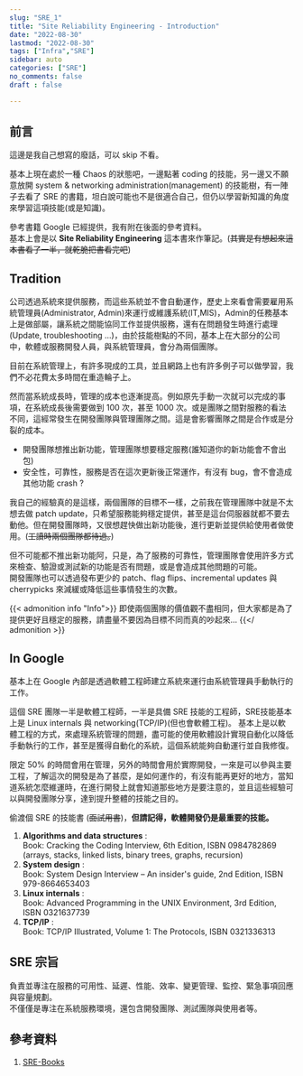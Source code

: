 ```yaml
---
slug: "SRE_1"
title: "Site Reliability Engineering - Introduction"
date: "2022-08-30"
lastmod: "2022-08-30"
tags: ["Infra","SRE"]
sidebar: auto 
categories: ["SRE"]
no_comments: false
draft : false

---
```


<!--more-->
## 前言
這邊是我自己想寫的廢話，可以 skip 不看。  

基本上現在處於一種 Chaos 的狀態吧，一邊點著 coding 的技能，另一邊又不願意放開 system & networking administration(management) 的技能樹，有一陣子去看了 SRE 的書籍，坦白說可能也不是很適合自己，但仍以學習新知識的角度來學習這項技能(或是知識)。  

參考書籍 Google 已經提供，我有附在後面的參考資料。  
基本上會是以 **Site Reliability Engineering** 這本書來作筆記。(~~其實是有想起來這本書看了一半，就乾脆把書看完吧~~)

## Tradition
公司透過系統來提供服務，而這些系統並不會自動運作，歷史上來看會需要雇用系統管理員(Administrator, Admin)來運行或維護系統(IT,MIS)，Admin的任務基本上是做部屬，讓系統之間能協同工作並提供服務，還有在問題發生時進行處理(Update, troubleshooting ...)，由於技能樹點的不同，基本上在大部分的公司中，軟體或服務開發人員，與系統管理員，會分為兩個團隊。  

目前在系統管理上，有許多現成的工具，並且網路上也有許多例子可以做學習，我們不必花費太多時間在重造輪子上。

然而當系統成長時，管理的成本也逐漸提高。例如原先手動一次就可以完成的事項，在系統成長後需要做到 100 次，甚至 1000 次。或是團隊之間對服務的看法不同，這經常發生在開發團隊與管理團隊之間。這是會影響團隊之間是合作或是分裂的成本。
* 開發團隊想推出新功能，管理團隊想要穩定服務(誰知道你的新功能會不會出包)
* 安全性，可靠性，服務是否在這次更新後正常運作，有沒有 bug，會不會造成其他功能 crash ?

我自己的經驗真的是這樣，兩個團隊的目標不一樣，之前我在管理團隊中就是不太想去做 patch update，只希望服務能夠穩定提供，甚至是這台伺服器就都不要去動他。但在開發團隊時，又很想趕快做出新功能後，進行更新並提供給使用者做使用。(~~工讀時兩個團隊都待過。~~)

但不可能都不推出新功能阿，只是，為了服務的可靠性，管理團隊會使用許多方式來檢查、驗證或測試新的功能是否有問題，或是會造成其他問題的可能。  
開發團隊也可以透過發布更少的 patch、flag flips、incremental updates 與 cherrypicks 來減緩或降低這些事情發生的次數。 

{{< admonition info "Info">}}
即使兩個團隊的價值觀不盡相同，但大家都是為了提供更好且穩定的服務，請盡量不要因為目標不同而真的吵起來...
{{</ admonition >}}

## In Google

基本上在 Google 內部是透過軟體工程師建立系統來運行由系統管理員手動執行的工作。  

這個 SRE 團隊一半是軟體工程師，一半是具備 SRE 技能的工程師，SRE技能基本上是 Linux internals 與 networking(TCP/IP)(但也會軟體工程)。
基本上是以軟體工程的方式，來處理系統管理的問題，盡可能的使用軟體設計實現自動化以降低手動執行的工作，甚至是獲得自動化的系統，這個系統能夠自動運行並自我修復。

限定 50% 的時間會用在管理，另外的時間會用於實際開發，一來是可以參與主要工程，了解這次的開發是為了甚麼，是如何運作的，有沒有能再更好的地方，當知道系統怎麼維運時，在進行開發上就會知道那些地方是要注意的，並且這些經驗可以與開發團隊分享，達到提升整體的技能之目的。

偷渡個 SRE 的技能書 (~~面試用書~~)，**但請記得，軟體開發仍是最重要的技能。**

1. **Algorithms and data structures** :   
Book: Cracking the Coding Interview, 6th Edition, ISBN 0984782869
(arrays, stacks, linked lists, binary trees, graphs, recursion)
2. **System design** :  
Book: System Design Interview – An insider's guide, 2nd Edition, ISBN 979-8664653403
3. **Linux internals** :   
Book: Advanced Programming in the UNIX Environment, 3rd Edition, ISBN 0321637739
4. **TCP/IP** :  
Book: TCP/IP Illustrated, Volume 1: The Protocols, ISBN 0321336313


## SRE 宗旨
負責並專注在服務的可用性、延遲、性能、效率、變更管理、監控、緊急事項回應與容量規劃。  
不僅僅是專注在系統服務環境，還包含開發團隊、測試團隊與使用者等。

## 參考資料
1. [SRE-Books](https://sre.google/books/)
